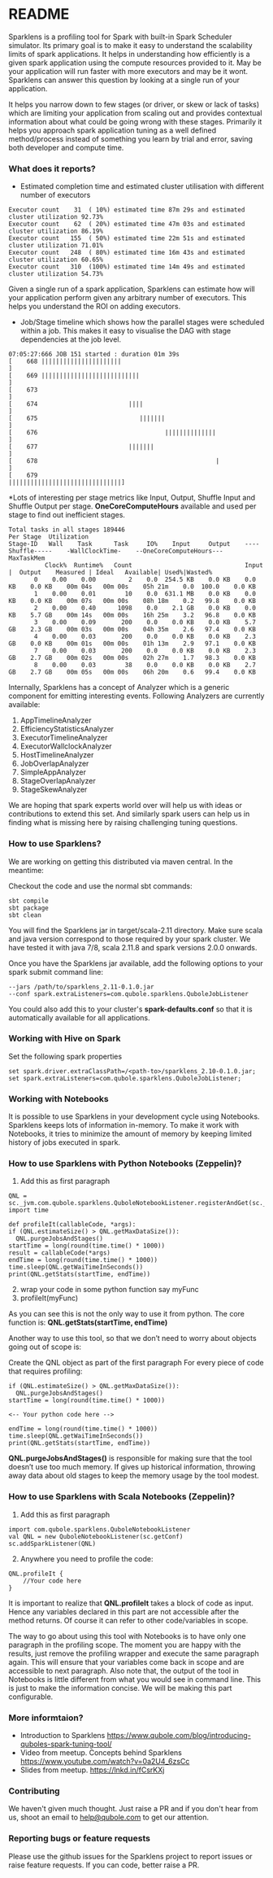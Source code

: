 # README #

Sparklens is a profiling tool for Spark with built-in Spark Scheduler simulator. Its primary goal is to make it easy 
to understand the scalability limits of spark applications. It helps in understanding how efficiently is a given 
spark application using the compute resources provided to it. May be your application will run faster with more 
executors and may be it wont. Sparklens can answer this question by looking at a single run of your application. 

It helps you narrow down to few stages (or driver, or skew or lack of tasks) which are limiting your application 
from scaling out and provides contextual information about what could be going wrong with these stages. Primarily 
it helps you approach spark application tuning as a well defined method/process instead of something you learn by 
trial and error, saving both developer and compute time. 

### What does it reports? ###

* Estimated completion time and estimated cluster utilisation with different number of executors
 
 ```
 Executor count    31  ( 10%) estimated time 87m 29s and estimated cluster utilization 92.73%
 Executor count    62  ( 20%) estimated time 47m 03s and estimated cluster utilization 86.19%
 Executor count   155  ( 50%) estimated time 22m 51s and estimated cluster utilization 71.01%
 Executor count   248  ( 80%) estimated time 16m 43s and estimated cluster utilization 60.65%
 Executor count   310  (100%) estimated time 14m 49s and estimated cluster utilization 54.73%
```
Given a single run of a spark application, Sparklens can estimate how will your application perform 
given any arbitrary number of executors. This helps you understand the ROI on adding executors. 

* Job/Stage timeline which shows how the parallel stages were scheduled within a job. This makes it easy to visualise 
the DAG with stage dependencies at the job level. 

```
07:05:27:666 JOB 151 started : duration 01m 39s 
[    668 ||||||||||||||||||||||                                                          ]
[    669 |||||||||||||||||||||||||||                                                     ]
[    673                                                                                 ]
[    674                         ||||                                                    ]
[    675                            |||||||                                              ]
[    676                                   ||||||||||||||                                ]
[    677                         |||||||                                                 ]
[    678                                                 |                               ]
[    679                                                  |||||||||||||||||||||||||||||||]
```

*Lots of interesting per stage metrics like Input, Output, Shuffle Input and Shuffle Output per stage. **OneCoreComputeHours** 
available and used per stage to find out inefficient stages. 

```
Total tasks in all stages 189446
Per Stage  Utilization
Stage-ID   Wall    Task      Task     IO%    Input     Output    ----Shuffle-----    -WallClockTime-    --OneCoreComputeHours---   MaxTaskMem
          Clock%  Runtime%   Count                               Input  |  Output    Measured | Ideal   Available| Used%|Wasted%                                  
       0    0.00    0.00         2    0.0  254.5 KB    0.0 KB    0.0 KB    0.0 KB    00m 04s   00m 00s    05h 21m    0.0  100.0    0.0 KB 
       1    0.00    0.01        10    0.0  631.1 MB    0.0 KB    0.0 KB    0.0 KB    00m 07s   00m 00s    08h 18m    0.2   99.8    0.0 KB 
       2    0.00    0.40      1098    0.0    2.1 GB    0.0 KB    0.0 KB    5.7 GB    00m 14s   00m 00s    16h 25m    3.2   96.8    0.0 KB 
       3    0.00    0.09       200    0.0    0.0 KB    0.0 KB    5.7 GB    2.3 GB    00m 03s   00m 00s    04h 35m    2.6   97.4    0.0 KB 
       4    0.00    0.03       200    0.0    0.0 KB    0.0 KB    2.3 GB    0.0 KB    00m 01s   00m 00s    01h 13m    2.9   97.1    0.0 KB 
       7    0.00    0.03       200    0.0    0.0 KB    0.0 KB    2.3 GB    2.7 GB    00m 02s   00m 00s    02h 27m    1.7   98.3    0.0 KB 
       8    0.00    0.03        38    0.0    0.0 KB    0.0 KB    2.7 GB    2.7 GB    00m 05s   00m 00s    06h 20m    0.6   99.4    0.0 KB 
```

Internally, Sparklens has a concept of Analyzer which is a generic component for emitting interesting events. 
Following Analyzers are currently available:

1. AppTimelineAnalyzer
2. EfficiencyStatisticsAnalyzer
3. ExecutorTimelineAnalyzer
4. ExecutorWallclockAnalyzer
5. HostTimelineAnalyzer
6. JobOverlapAnalyzer
7. SimpleAppAnalyzer
8. StageOverlapAnalyzer
9. StageSkewAnalyzer

We are hoping that spark experts world over will help us with ideas or contributions to extend this set. And similarly 
spark users can help us in finding what is missing here by raising challenging tuning questions.   

### How to use Sparklens? ###

We are working on getting this distributed via maven central. In the meantime:

Checkout the code and use the normal sbt commands: 

```
sbt compile 
sbt package 
sbt clean 
```
You will find the Sparklens jar in target/scala-2.11 directory. Make sure scala and java version correspond to those required by your spark cluster. We have tested it with java 7/8, 
scala 2.11.8 and spark versions 2.0.0 onwards. 

Once you have the Sparklens jar available, add the following options to your spark submit command line:
```
--jars /path/to/sparklens_2.11-0.1.0.jar 
--conf spark.extraListeners=com.qubole.sparklens.QuboleJobListener
```
You could also add this to your cluster's **spark-defaults.conf** so that it is automatically available for all applications.

### Working with Hive on Spark ###
Set the following spark properties
```
set spark.driver.extraClassPath=/<path-to>/sparklens_2.10-0.1.0.jar;
set spark.extraListeners=com.qubole.sparklens.QuboleJobListener;
```

### Working with Notebooks ###
It is possible to use Sparklens in your development cycle using Notebooks. Sparklens keeps lots of information in-memory. 
To make it work with Notebooks, it tries to minimize the amount of memory by keeping limited history of jobs executed 
in spark. 

### How to use Sparklens with Python Notebooks (Zeppelin)? ###

1) Add this as first paragraph

```
QNL = sc._jvm.com.qubole.sparklens.QuboleNotebookListener.registerAndGet(sc._jsc.sc())
import time

def profileIt(callableCode, *args):
if (QNL.estimateSize() > QNL.getMaxDataSize()):
  QNL.purgeJobsAndStages()
startTime = long(round(time.time() * 1000))
result = callableCode(*args)
endTime = long(round(time.time() * 1000))
time.sleep(QNL.getWaiTimeInSeconds())
print(QNL.getStats(startTime, endTime))
```
2) wrap your code in some python function say myFunc
3) profileIt(myFunc)

As you can see this is not the only way to use it from python. The core function is:
     **QNL.getStats(startTime, endTime)**

Another way to use this tool, so that we don’t need to worry about objects going out of scope is:

Create the QNL object as part of the first paragraph 
For every piece of code that requires profiling:

```
if (QNL.estimateSize() > QNL.getMaxDataSize()):
  QNL.purgeJobsAndStages()
startTime = long(round(time.time() * 1000))

<-- Your python code here -->

endTime = long(round(time.time() * 1000))
time.sleep(QNL.getWaiTimeInSeconds())
print(QNL.getStats(startTime, endTime))
```

**QNL.purgeJobsAndStages()** is responsible for making sure that the tool doesn’t use too much memory. 
If gives up historical information, throwing away data about old stages to keep the memory usage 
by the tool modest.

### How to use Sparklens with Scala Notebooks (Zeppelin)? ###


1) Add this as first paragraph

```
import com.qubole.sparklens.QuboleNotebookListener
val QNL = new QuboleNotebookListener(sc.getConf)
sc.addSparkListener(QNL)
```
2) Anywhere you need to profile the code:

```
QNL.profileIt {
    //Your code here
}
```

It is important to realize that **QNL.profileIt** takes a block of code as input. Hence any variables declared in this
part are not accessible after the method returns. Of course it can refer to other code/variables in scope. 

The way to go about using this tool with Notebooks is to have only one paragraph in the profiling scope. The moment 
you are happy with the results, just remove the profiling wrapper and execute the same paragraph again. This will ensure 
that your variables come back in scope and are accessible to next paragraph. Also note that, the output of the tool 
in Notebooks is little different from what you would see in command line. This is just to make the information concise. 
We will be making this part configurable. 

### More informtaion? ###
* Introduction to Sparklens https://www.qubole.com/blog/introducing-quboles-spark-tuning-tool/
* Video from meetup. Concepts behind Sparklens https://www.youtube.com/watch?v=0a2U4_6zsCc
* Slides from meetup. https://lnkd.in/fCsrKXj

### Contributing ###
We haven't given much thought. Just raise a PR and if you don't hear from us, shoot an email to 
help@qubole.com to get our attention. 

### Reporting bugs or feature requests ###
Please use the github issues for the Sparklens project to report issues or raise feature requests. If you can code,
better raise a PR.
